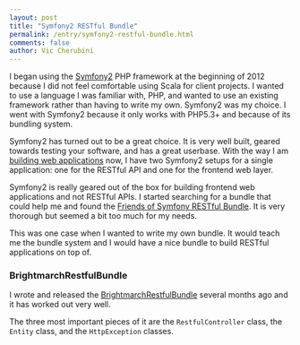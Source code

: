 ```yaml
---
layout: post
title: "Symfony2 RESTful Bundle"
permalink: /entry/symfony2-restful-bundle.html
comments: false
author: Vic Cherubini
---
```


I began using the [Symfony2](http://www.symfony.com) PHP framework at the beginning of 2012 because I did not feel comfortable using Scala for client projects.
I wanted to use a language I was familiar with, PHP, and wanted to use an existing framework rather than having to write my own. Symfony2 was my choice. I went
with Symfony2 because it only works with PHP5.3+ and because of its bundling system.

Symfony2 has turned out to be a great choice. It is very well built, geared towards testing your software, and has a great userbase. With the way I am
[building web applications](/entry/modern-web-application-architecture.html) now, I have two Symfony2 setups for a single application: one for the RESTful API
and one for the frontend web layer.

Symfony2 is really geared out of the box for building frontend web applications and not RESTful APIs. I started searching for a bundle that could help me
and found the [Friends of Symfony RESTful Bundle](https://github.com/FriendsOfSymfony/FOSRestBundle/). It is very thorough but seemed a bit too much for my needs.

This was one case when I wanted to write my own bundle. It would teach me the bundle system and I would have a nice bundle to build RESTful applications on top of.

### BrightmarchRestfulBundle

I wrote and released the [BrightmarchRestfulBundle](https://github.com/brightmarch/BrightmarchRestfulBundle) several months ago and it has worked out very well.

The three most important pieces of it are the `RestfulController` class, the `Entity` class, and the `HttpException` classes.
